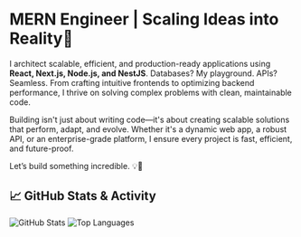 # MERN Engineer | Scaling Ideas into Reality🚀

I architect scalable, efficient, and production-ready applications using **React, Next.js, Node.js, and NestJS**. Databases? My playground. APIs? Seamless. From crafting intuitive frontends to optimizing backend performance, I thrive on solving complex problems with clean, maintainable code.

Building isn't just about writing code—it's about creating scalable solutions that perform, adapt, and evolve. Whether it's a dynamic web app, a robust API, or an enterprise-grade platform, I ensure every project is fast, efficient, and future-proof.

Let’s build something incredible. 💡🚀

## 📈 GitHub Stats & Activity

<p align="left">
  <img src="https://github-readme-stats.vercel.app/api?username=waseem567&show_icons=true&hide_title=true&count_private=true&hide=prs&hide_border=true&theme=radical" alt="GitHub Stats" />
  <img src="https://github-readme-stats.vercel.app/api/top-langs?username=waseem567&show_icons=true&locale=en&layout=compact&hide_title=true&hide_border=true&theme=radical" alt="Top Languages" />
</p>




